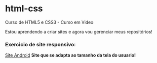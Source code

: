 # html-css
 Curso de HTML5 e CSS3 - Curso em Video

 Estou aprendendo a criar sites e agora vou gerenciar meus repositórios!

<h3>Exercicio de site responsivo:</h3>
 <p><a href="https://azor97.github.io/html-css/ds010/index.html">Site Android</a>
 <strong>Site que se adapta ao tamanho da tela do usuario!</strong>
</p>